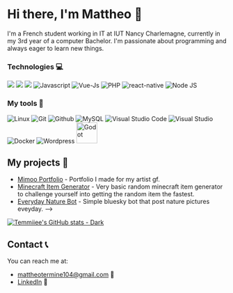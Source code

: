 # Hi there, I'm Mattheo 👋
I'm a French student working in IT at IUT Nancy Charlemagne, currently in my 3rd year of a computer Bachelor. I'm passionate about programming and always eager to learn new things.

### Technologies :computer:

<p> 
  <img src="https://img.icons8.com/color/48/000000/html-5.png"/> 
 
 <img src="https://img.icons8.com/color/48/000000/css3.png"/> 
 
 <img src="https://img.icons8.com/color/48/000000/python.png"/> 
 
 <img src="https://img.icons8.com/color/48/000000/javascript.png" alt="Javascript"/> 
 
 <img src="https://img.icons8.com/color/48/000000/vue-js" alt="Vue-Js"/> 
 
 <img src="https://img.icons8.com/color/48/000000/php.png" alt="PHP"/> 
 
 <img src="https://img.icons8.com/color/48/000000/react-native" alt="react-native"/>

 <img src="https://img.icons8.com/fluency/48/000000/node-js.png" alt="Node JS"/>
</p>


### My tools 🧰

<p>
 <img src="https://img.icons8.com/color/48/000000/linux" alt="Linux">
 
 <img src="https://img.icons8.com/color/48/000000/git" alt="Git">
 
 <img src="https://img.icons8.com/color/48/000000/github" alt="Github">
 
 <img src="https://img.icons8.com/color/48/000000/mysql" alt="MySQL">
 
 <img src="https://img.icons8.com/color/48/000000/visual-studio-code-2019" alt="Visual Studio Code">
 
 <img src="https://img.icons8.com/color/48/000000/visual-studio" alt="Visual Studio">
 
 <img src="https://img.icons8.com/color/48/000000/docker" alt="Docker">
 
 <img src="https://img.icons8.com/color/48/000000/wordpress" alt="Wordpress">

  <img src="https://upload.wikimedia.org/wikipedia/commons/6/6a/Godot_icon.svg" alt="Godot" style="height:48px; width:48px;">

 
 </p>

## My projects 📂

 - [Mimoo Portfolio](https://github.com/Temmiiee/Mimoo-portfolio) - Portfolio I made for my artist gf.
- [Minecraft Item Generator](https://github.com/Temmiiee/Minecraft-Item-Generator) - Very basic random minecraft item generator to challenge yourself into getting the random item the fastest. 
- [Everyday Nature Bot](https://github.com/Temmiiee/everyday-nature-bot/) - Simple bluesky bot that post nature pictures eveyday.
-->

[![Temmiiee's GitHub stats - Dark](https://github-readme-stats.vercel.app/api?username=Temmiiee&show_icons=true&theme=dark#gh-dark-mode-only)](https://github.com/anuraghazra/github-readme-stats#gh-dark-mode-only)

## Contact 📞

You can reach me at:

- [mattheotermine104@gmail.com](mailto:mattheotermine104@gmail.com) 📧
- [LinkedIn](www.linkedin.com/in/mattheo-termine-a6918522b) 💼
